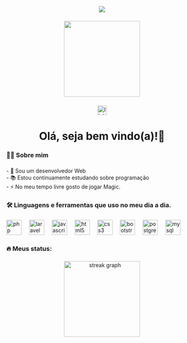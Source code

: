 <div align="center">
  <img src="https://visitor-badge.laobi.icu/badge?page_id=jefersonfernandess.jefersonfernandess&"  />
</div>

###

<div align="center">
  <img height="200" src="https://avatars.githubusercontent.com/u/101535907?v=4"  />
</div>

###

<div align="center">
  <a href="https://www.linkedin.com/in/jeferson-fernandess/" target="_blank">
    <img src="https://img.shields.io/static/v1?message=LinkedIn&logo=linkedin&label=&color=0077B5&logoColor=white&labelColor=&style=for-the-badge" height="25" alt="linkedin logo"  />
  </a>
</div>

###

<h1 align="center">Olá, seja bem vindo(a)!👋</h1>

###

<h3 align="left">👩‍💻  Sobre mim</h3>

###

<p align="left">- 🔭 Sou um desenvolvedor Web<br>- 📚 Estou continuamente estudando sobre programação<br>- ⚡ No meu tempo livre gosto de jogar Magic.</p>

###

<h3 align="left">🛠 Linguagens e ferramentas que uso no meu dia a dia.</h3>

###

<div align="left">
  <img src="https://skillicons.dev/icons?i=php" height="40" alt="php logo"  />
  <img width="12" />
  <img src="https://skillicons.dev/icons?i=laravel" height="40" alt="laravel logo"  />
  <img width="12" />
  <img src="https://skillicons.dev/icons?i=js" height="40" alt="javascript logo"  />
  <img width="12" />
  <img src="https://skillicons.dev/icons?i=html" height="40" alt="html5 logo"  />
  <img width="12" />
  <img src="https://skillicons.dev/icons?i=css" height="40" alt="css3 logo"  />
  <img width="12" />
  <img src="https://skillicons.dev/icons?i=bootstrap" height="40" alt="bootstrap logo"  />
  <img width="12" />
  <img src="https://skillicons.dev/icons?i=postgres" height="40" alt="postgresql logo"  />
  <img width="12" />
  <img src="https://skillicons.dev/icons?i=mysql" height="40" alt="mysql logo"  />
</div>

###

<h3 align="left">🔥   Meus status:</h3>

###

<div align="center">
  <img src="https://streak-stats.demolab.com?user=jefersonfernandess&locale=en&mode=daily&theme=dark&hide_border=false&border_radius=5&order=3" height="200" alt="streak graph"  />
</div>

###
